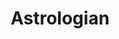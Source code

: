 ---
layout: quest-table
expansion: Job Quests
title: Astrologian
permalink: /quests/jobs/astrologian
quests:
  - name: What's Your Sign
    level: 50
    rowId: 67659
    questId: JobAst299_02123
    genre: ''
    icon: '71140'
    issuer:
      location: The Pillars
      coords: (15.3, 10.0)
      name: Jannequinard
    steps:
      - name: ''
      - name: ''
      - name: ''
      - name: ''
      - name: ''
      - name: ''
      - name: ''
      - name: ''
      - name: ''
      - name: ''
      - name: ''
      - name: ''
      - name: ''
      - name: ''
      - name: ''
      - name: ''
      - name: ''
      - name: ''
      - name: ''
      - name: ''
      - name: ''
      - name: ''
      - name: ''
      - name: ''
    partQuestNo: 1
  - name: Stairway to the Heavens
    level: 50
    rowId: 67548
    questId: JobAst300_02012
    genre: Astrologian Quests
    icon: '71140'
    issuer:
      location: The Pillars
      coords: (15.3, 10.0)
      name: Jannequinard
    steps:
      - location: The Pillars
        coords: (15.3, 10.0)
        name: Speak with Jannequinard.
      - location: The Pillars
        coords: (15.1, 9.9)
        name: Inquire with other astrologians at the Athenaeum.
      - location: The Pillars
        coords: (15.3, 10.0)
        name: Speak with Jannequinard.
      - location: Coerthas Central Highlands
        coords: (25.4, 29.8)
        name: Speak with Jannequinard at the Observatorium.
      - location: South Shroud
        coords: (25.1, 20.5)
        name: Speak with Quimperain in Quarrymill.
      - location: South Shroud
        coords: (25.3, 22.2)
        name: Speak with Quimperain in Snakemolt.
    partQuestNo: 2
  - name: Fortune Favors the Bole
    level: 30
    rowId: 67549
    questId: JobAst301_02013
    genre: Astrologian Quests
    icon: '71140'
    issuer:
      location: South Shroud
      coords: (25.2, 22.5)
      name: Leveva
    steps:
      - location: South Shroud
        coords: (25.2, 22.5)
        name: Speak with Leveva.
      - location: The Pillars
        coords: (15.3, 10.0)
        name: Return to the Athenaeum Astrologicum and speak with Jannequinard.
    soloDuty:
      levelSync: 34
      timeLimit: 30
    partQuestNo: 3
  - name: Hanging in the Balance
    level: 35
    rowId: 67550
    questId: JobAst350_02014
    genre: Astrologian Quests
    icon: '71140'
    issuer:
      location: The Pillars
      coords: (15.3, 10.0)
      name: Jannequinard
    steps:
      - location: Eastern Thanalan
        coords: (24.3, 29.7)
        name: Speak with Leveva at the Final Prayer.
      - location: Eastern Thanalan
        coords: (24.3, 29.7)
        name: Survey the skies at the destination specified by Leveva.
      - location: Southern Thanalan
        coords: (20.2, 13.3)
        name: Speak with Leveva outside Little Ala Mhigo.
      - location: Southern Thanalan
        coords: (20.2, 13.3)
        name: Survey the skies at the destination specified by Leveva.
      - location: Southern Thanalan
        coords: (20.2, 13.3)
        name: Speak with Leveva.
      - location: The Pillars
        coords: (15.3, 10.0)
        name: Speak with Jannequinard in Ishgard.
    partQuestNo: 4
  - name: A Lesson in Patience
    level: 40
    rowId: 67551
    questId: JobAst400_02015
    genre: Astrologian Quests
    icon: '71140'
    issuer:
      location: The Pillars
      coords: (15.3, 10.0)
      name: Jannequinard
    steps:
      - location: The Pillars
        coords: (15.2, 10.2)
        name: Speak with Leveva on the second floor.
    unlocks:
      - id: '3601'
        name: Aspected Helios
        icon: '3130'
        type: action
    partQuestNo: 5
  - name: Slings and Arrows
    level: 40
    rowId: 67552
    questId: JobAst401_02016
    genre: Astrologian Quests
    icon: '71140'
    issuer:
      location: The Pillars
      coords: (15.2, 10.2)
      name: Leveva
    steps:
      - location: The Pillars
        coords: (15.3, 10.0)
        name: Speak with Jannequinard.
      - location: Limsa Lominsa Lower Decks
        coords: (7.4, 12.4)
        name: Speak with Quimperain in Limsa Lominsa.
      - location: Limsa Lominsa Lower Decks
        coords: (7.7, 14.6)
        name: Gather information in Fisherman's Bottom.
      - location: Limsa Lominsa Upper Decks
        coords: (11.2, 6.2)
        name: Gather information in the Coral Tower.
      - location: Limsa Lominsa Upper Decks
        coords: (11.5, 8.0)
        name: Gather information at the Seventh Sage.
      - location: Limsa Lominsa Upper Decks
        coords: (11.6, 8.0)
        name: Await Leveva's arrival at the rendezvous point.
      - location: The Pillars
        coords: (15.3, 10.0)
        name: Speak with Jannequinard in Ishgard.
    soloDuty:
      levelSync: 44
      timeLimit: 30
    partQuestNo: 6
  - name: Ewer Right
    level: 45
    rowId: 67553
    questId: JobAst450_02017
    genre: Astrologian Quests
    icon: '71140'
    issuer:
      location: The Pillars
      coords: (15.3, 10.0)
      name: Jannequinard
    steps:
      - location: Coerthas Central Highlands
        coords: (25.5, 29.9)
        name: Speak with Forlemort at the Observatorium.
      - location: The Pillars
        coords: (15.3, 10.0)
        name: Deliver the chief astrologian's letter to Jannequinard.
      - location: Mor Dhona
        coords: (18.3, 17.6)
        name: Seek out Leveva in Rathefrost.
      - location: Mor Dhona
        coords: (18.5, 17.7)
        name: Survey the skies at the location indicated by Leveva.
      - location: The Pillars
        coords: (15.3, 10.0)
        name: Speak with Jannequinard in Ishgard.
    soloDuty:
      levelSync: 49
      timeLimit: 30
    unlocks:
      - id: '3615'
        name: Gravity
        icon: '3123'
        type: action
    partQuestNo: 7
  - name: Loved by the Sun
    level: 50
    rowId: 67554
    questId: JobAst500_02018
    genre: Astrologian Quests
    icon: '71140'
    issuer:
      location: The Pillars
      coords: (15.3, 10.0)
      name: Jannequinard
    steps:
      - location: The Pillars
        coords: (15.2, 10.2)
        name: Speak with Leveva on the second floor.
    unlocks:
      - id: '3612'
        name: Synastry
        icon: '3139'
        type: action
    partQuestNo: 8
  - name: Spearheading Initiatives
    level: 50
    rowId: 67555
    questId: JobAst501_02019
    genre: Astrologian Quests
    icon: '71140'
    issuer:
      location: The Pillars
      coords: (15.2, 10.2)
      name: Leveva
    steps:
      - location: The Pillars
        coords: (15.3, 10.0)
        name: Speak with Jannequinard.
      - location: Coerthas Central Highlands
        coords: (26.2, 15.9)
        name: Speak with Leveva at Camp Dragonhead.
      - location: Coerthas Central Highlands
        coords: (26.7, 7.7)
        name: Speak with Leveva.
      - location: Coerthas Central Highlands
        coords: (26.7, 7.6)
        name: Take the missive to Jannequinard.
      - location: Coerthas Central Highlands
        coords: (25.6, 29.7)
        name: Wait for Forlemort at the Observatorium's astroscope.
    soloDuty:
      levelSync: 52
      timeLimit: 30
    unlocks:
      - id: 1153
        name: The Stars in Our Faults I
        type: achievement
    partQuestNo: 9
  - name: Sharlayan Ascending
    level: 50
    rowId: 67556
    questId: JobAst502_02020
    genre: Astrologian Quests
    icon: '71140'
    issuer:
      location: Coerthas Central Highlands
      coords: (25.5, 29.8)
      name: Jannequinard
    steps:
      - location: Coerthas Central Highlands
        coords: (25.5, 29.9)
        name: Gather information at the Observatorium.
      - location: The Pillars
        coords: (15.3, 10.0)
        name: Speak with Jannequinard at the Athenaeum.
      - location: The Pillars
        coords: (13.8, 10.1)
        name: Speak with Quimperain near the Arc of the Venerable.
      - location: The Pillars
        coords: (12.3, 11.5)
        name: Find Leveva.
      - location: The Pillars
        coords: (11.2, 12.0)
        name: Find Leveva.
      - location: The Pillars
        coords: (15.3, 10.0)
        name: Speak with Jannequinard.
    partQuestNo: 10
  - name: Empty Nest
    level: 52
    rowId: 67557
    questId: JobAst520_02021
    genre: Astrologian Quests
    icon: '71140'
    issuer:
      location: The Pillars
      coords: (15.3, 10.0)
      name: Jannequinard
    steps:
      - location: Coerthas Western Highlands
        coords: (31.5, 37.6)
        name: Speak with Jannequinard in Falcon's Nest.
      - location: Coerthas Western Highlands
        coords: (32.0, 35.8)
        name: Tell the people of Falcon's Nest about the symposium.
      - location: Coerthas Western Highlands
        coords: (32.2, 35.6)
        name: Cast Aspected Benefic on the wounded knight.
      - location: Coerthas Western Highlands
        coords: (32.7, 16.5)
        name: Find the slow-footed knight and slay the heretics harrying him.
      - location: Coerthas Western Highlands
        coords: (32.5, 16.1)
        name: Cast Aspected Benefic on the slow-footed knight.
      - location: Coerthas Western Highlands
        coords: (31.5, 37.6)
        name: Speak with Jannequinard in Falcon's Nest.
      - location: Coerthas Western Highlands
        coords: (33.4, 37.1)
        name: Speak with the wounded knight.
      - location: Coerthas Western Highlands
        coords: (33.4, 37.4)
        name: Speak with Leveva.
      - location: The Pillars
        coords: (15.3, 10.0)
        name: Speak with Jannequinard.
    partQuestNo: 11
  - name: Conviction
    level: 54
    rowId: 67558
    questId: JobAst540_02022
    genre: Astrologian Quests
    icon: '71140'
    issuer:
      location: The Pillars
      coords: (15.3, 10.0)
      name: Jannequinard
    steps:
      - location: Coerthas Western Highlands
        coords: (17.2, 22.5)
        name: Speak with Leveva at the Convictory.
      - location: Coerthas Western Highlands
        coords: (16.3, 22.6)
        name: Cast Aspected Benefic on the wounded Convictors.
      - location: Coerthas Western Highlands
        coords: (16.3, 22.0)
        name: Speak with Leveva.
      - location: Coerthas Western Highlands
        coords: (16.3, 22.0)
        name: Cast Aspected Benefic on Leveva.
      - location: The Pillars
        coords: (15.3, 10.0)
        name: Speak with Jannequinard.
    unlocks:
      - id: '3598'
        name: Malefic II
        icon: '3122'
        type: action
    partQuestNo: 12
  - name: Feather in the Cap
    level: 56
    rowId: 67559
    questId: JobAst560_02023
    genre: Astrologian Quests
    icon: '71140'
    issuer:
      location: The Pillars
      coords: (15.3, 10.0)
      name: Jannequinard
    steps:
      - location: The Dravanian Forelands
        coords: (32.3, 23.2)
        name: Speak with Leveva in Tailfeather.
      - location: The Dravanian Forelands
        coords: (33.8, 23.8)
        name: Cast Aspected Benefic on the injured hunters.
      - location: The Dravanian Forelands
        coords: (32.7, 24.0)
        name: Speak with Leveva.
      - location: The Dravanian Forelands
        coords: (37.2, 22.0)
        name: Speak with Leveva in the Chocobo Forest.
      - location: The Pillars
        coords: (15.3, 10.0)
        name: Speak with Jannequinard in Ishgard.
    soloDuty:
      levelSync: 58
      timeLimit: 30
    partQuestNo: 13
  - name: Trumped
    level: 58
    rowId: 67560
    questId: JobAst580_02024
    genre: Astrologian Quests
    icon: '71140'
    issuer:
      location: The Pillars
      coords: (15.3, 10.0)
      name: Jannequinard
    steps:
      - location: Coerthas Western Highlands
        coords: (36.7, 17.5)
        name: Speak with the knight captain in Hemlock.
      - location: Coerthas Western Highlands
        coords: (36.1, 17.0)
        name: Cast Aspected Benefic on the wounded knights.
      - location: Coerthas Western Highlands
        coords: (35.6, 17.2)
        name: Keep casting Aspected Benefic on the wounded knights.
      - location: Coerthas Western Highlands
        coords: (35.6, 16.9)
        name: Why aren't you still casting Aspected Benefic on wounded knights?
      - location: Coerthas Western Highlands
        coords: (34.9, 16.6)
        name: Rescue Leveva and Jannequinard.
      - location: Coerthas Western Highlands
        coords: (34.8, 16.5)
        name: Speak with Jannequinard.
      - location: Coerthas Western Highlands
        coords: (36.7, 17.5)
        name: Speak with the knight captain.
      - location: The Pillars
        coords: (15.3, 10.0)
        name: Speak with Jannequinard in Ishgard.
    unlocks:
      - id: '3613'
        name: Collective Unconscious
        icon: '3140'
        type: action
    partQuestNo: 14
  - name: The Hands of Fate
    level: 60
    rowId: 67561
    questId: JobAst600_02025
    genre: Astrologian Quests
    icon: '71140'
    issuer:
      location: The Pillars
      coords: (15.3, 10.0)
      name: Jannequinard
    steps:
      - location: The Dravanian Hinterlands
        coords: (15.3, 18.2)
        name: Speak with Jannequinard in Sharlayan's Answering Quarter.
      - location: The Dravanian Hinterlands
        coords: (13.6, 25.5)
        name: Speak with Leveva.
      - location: The Dravanian Hinterlands
        coords: (15.1, 23.7)
        name: Speak with Leveva again.
      - location: The Dravanian Hinterlands
        coords: (15.1, 23.7)
        name: Speak with Leveva yet again.
      - location: The Pillars
        coords: (15.3, 10.0)
        name: Return to Ishgard and speak with Jannequinard.
    soloDuty:
      levelSync: 60
      timeLimit: 30
    unlocks:
      - id: '16553'
        name: Celestial Opposition
        icon: '3142'
        type: action
      - id: 1156
        name: The Stars in Our Faults II
        type: achievement
    partQuestNo: 15
  - name: East Meets West
    level: 60
    rowId: 67945
    questId: JobAst601_02409
    genre: Astrologian Quests
    icon: '71140'
    issuer:
      location: The Pillars
      coords: (15.3, 10.0)
      name: Jannequinard
    steps:
      - location: Coerthas Central Highlands
        coords: (25.3, 29.5)
        name: Speak with Leveva at the Observatorium.
      - location: South Shroud
        coords: (21.4, 28.7)
        name: Find Kyokuho at Rootslake in the South Shroud.
      - location: The Pillars
        coords: (15.1, 9.9)
        name: Return to the Athenaeum Astrologicum in Ishgard and speak with Leveva.
    partQuestNo: 16
  - name: Ride Like the Wind
    level: 63
    rowId: 67946
    questId: JobAst630_02410
    genre: Astrologian Quests
    icon: '71140'
    issuer:
      location: The Pillars
      coords: (15.1, 9.9)
      name: Leveva
    steps:
      - location: The Pillars
        coords: (14.8, 10.1)
        name: Follow Leveva outside the Athenaeum.
      - location: Coerthas Central Highlands
        coords: (26.4, 9.2)
        name: Seek out Kyokuho at the Steel Vigil.
      - location: The Pillars
        coords: (15.1, 9.9)
        name: Report to Leveva back at the Athenaeum.
      - location: The Pillars
        coords: (15.3, 10.0)
        name: Speak with Jannequinard regarding the day's events.
    partQuestNo: 17
  - name: Come Rain or Shrine
    level: 65
    rowId: 67947
    questId: JobAst650_02411
    genre: Astrologian Quests
    icon: '71140'
    issuer:
      location: The Pillars
      coords: (15.3, 10.0)
      name: Jannequinard
    steps:
      - location: The Pillars
        coords: (11.2, 11.8)
        name: Find Leveva in the Pillars.
      - location: Kugane
        coords: (11.8, 12.5)
        name: Travel to Kugane and locate a place suitable for stargazing.
      - location: Kugane
        coords: (10.3, 11.5)
        name: Survey the Tasogare Bridge.
      - location: Kugane
        coords: (10.0, 11.7)
        name: Speak with Kyokuho at the westerly shrine.
      - location: Kugane
        coords: (13.1, 13.0)
        name: Speak with Kyokuho.
      - location: Kugane
        coords: (13.2, 13.0)
        name: Speak with Kyokuho.
    soloDuty:
      levelSync: 67
      timeLimit: 30
    partQuestNo: 18
  - name: Behind Door Number Two
    level: 68
    rowId: 67948
    questId: JobAst680_02412
    genre: Astrologian Quests
    icon: '71140'
    issuer:
      location: Kugane
      coords: (13.2, 13.0)
      name: Kyokuho
    steps:
      - location: Yanxia
        coords: (30.9, 20.1)
        name: Accompany Kyokuho to Yanxia.
      - location: Yanxia
        coords: (13.2, 27.6)
        name: Follow Kyokuho to the Swallow's Compass.
      - location: Yanxia
        coords: (13.2, 27.6)
        name: Speak with Kyokuho.
      - location: Kugane
        coords: (10.5, 10.0)
        name: Speak with Kyokuho in Kugane.
      - location: Kugane
        coords: (13.2, 13.0)
        name: Speak with Kyokuho.
    partQuestNo: 19
  - name: Foxfire
    level: 70
    rowId: 67949
    questId: JobAst700_02413
    genre: Astrologian Quests
    icon: '71140'
    issuer:
      location: Kugane
      coords: (13.2, 13.0)
      name: Kyokuho
    steps:
      - location: Kugane
        coords: (11.9, 15.0)
        name: Search for Murakumo in Rakusui Gardens.
      - location: Kugane
        coords: (10.0, 11.8)
        name: Speak with Kyokuho at the westerly shrine.
      - location: Kugane
        coords: (13.8, 11.2)
        name: Await the final showdown outside Kugane Castle.
      - location: Kugane
        coords: (10.2, 11.1)
        name: Await the final showdown outside Kugane Castle.
      - location: Kugane
        coords: (10.2, 11.4)
        name: Speak with Kyokuho.
    soloDuty:
      levelSync: 70
      timeLimit: 30
    unlocks:
      - id: 1809
        name: The Stars in Our Faults III
        type: achievement
    partQuestNo: 20
  - name: Love, Astrologically
    level: 80
    rowId: 68758
    questId: LucKbc013_03222
    genre: Astrologian Quests
    icon: '71020'
    issuer:
      location: The Pillars
      coords: (15.3, 10.0)
      name: Jannequinard
    steps:
      - location: The Pillars
        coords: (11.2, 12.1)
        name: Speak with Lady Leveva at the Last Vigil.
      - location: Foundation
        coords: (10.2, 11.5)
        name: Speak with Kyokuho at the aetheryte plaza.
      - location: The Pillars
        coords: (15.2, 10.1)
        name: Speak with Kyokuho at the Athenaeum Astrologicum.
      - location: The Pillars
        coords: (11.1, 8.6)
        name: Speak with Kyokuho.
      - location: Coerthas Central Highlands
        coords: (26.3, 15.4)
        name: Speak with Lady Leveva at Camp Dragonhead.
      - location: Coerthas Central Highlands
        coords: (26.3, 15.4)
        name: Cast Aspected Benefic on Lady Leveva.
      - location: The Pillars
        coords: (15.2, 10.0)
        name: Speak with Lady Leveva at the Athenaeum Astrologicum.
    unlocks:
      - id: 2318
        name: The Stars in Our Faults IV
        type: achievement
    partQuestNo: 21


---
